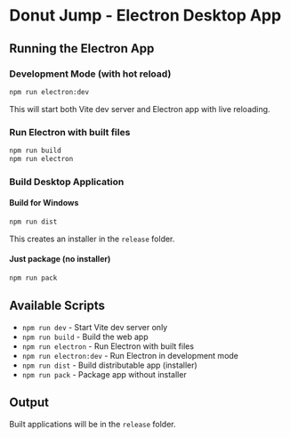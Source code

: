 # Donut Jump - Electron Desktop App

## Running the Electron App

### Development Mode (with hot reload)
```bash
npm run electron:dev
```
This will start both Vite dev server and Electron app with live reloading.

### Run Electron with built files
```bash
npm run build
npm run electron
```

### Build Desktop Application

#### Build for Windows
```bash
npm run dist
```
This creates an installer in the `release` folder.

#### Just package (no installer)
```bash
npm run pack
```

## Available Scripts

- `npm run dev` - Start Vite dev server only
- `npm run build` - Build the web app
- `npm run electron` - Run Electron with built files
- `npm run electron:dev` - Run Electron in development mode
- `npm run dist` - Build distributable app (installer)
- `npm run pack` - Package app without installer

## Output

Built applications will be in the `release` folder.
